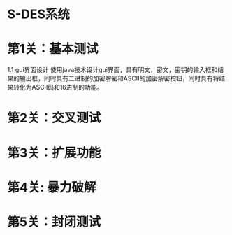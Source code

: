  # S-DES系统
 # 第1关：基本测试
 1.1 gui界面设计
 使用java技术设计gui界面，具有明文，密文，密钥的输入框和结果的输出框，同时具有二进制的加密解密和ASCII的加密解密按钮，同时具有将结果转化为ASCII码和16进制的功能。
 
 # 第2关：交叉测试
 # 第3关：扩展功能
 # 第4关: 暴力破解
 # 第5关：封闭测试
